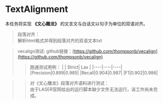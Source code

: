 # TextAlignment
本任务将实现 **《文心雕龙》**  的文言文与白话文以句子为单位的双语对齐。
> 段落对齐：  
> 解析html格式并得到段落对齐的双语文本txt  

> vecalign测试:
> github链接：[https://github.com/thompsonb/vecalign](https://github.com/thompsonb/vecalign)  
>> 跑通测试用例：
>> | | Strict| Lax |
>> |----|----|----|
>> |Precision|0.899|0.985|
>> |Recall|0.904|0.987|
>> |F1|0.902|0.986|  

>> 对《文心雕龙》段落对齐语料进行测试：  
>> 由于LASER官网给出的运行脚本缺少文件无法运行，该工作尚未完成。
